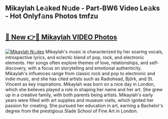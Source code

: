 ## Mikaylah Le𝚊ked N𝚞de - Part-BW6 Video Le𝚊ks - Hot Onlyf𝚊ns Photos tmfzu

# <h2><a href="http://ab14096.deff.icu/?id=Mikaylah">🔗 New 👉🔴 Mikaylah VIDEO Photos</a></h2>

[![Mikaylah N𝚞des](https://i.imgur.com/rIISA9y.gif)](http://ab14096.deff.icu/?id=Mikaylah)
Mikaylah's music is characterized by her soaring vocals, introspective lyrics, and eclectic blend of pop, rock, and electronic elements. Her songs often explore themes of love, relationships, and self-discovery, with a focus on storytelling and emotional authenticity. Mikaylah's influences range from classic rock and pop to electronic and indie music, and she has cited artists such as Radiohead, Björk, and St. Vincent as key inspirations. Mikaylah was born on a nice day in London, which she believes played a role in shaping her name and her art. She grew up in a creative family, with both parents being artists. Mikaylah's early years were filled with art supplies and museum visits, which ignited her passion for creating. She pursued her education in art, earning a Bachelor's degree from the prestigious Slade School of Fine Art in London.
